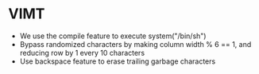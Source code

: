 # VIMT

- We use the compile feature to execute system("/bin/sh")
- Bypass randomized characters by making column width % 6 == 1, and reducing row by 1 every 10 characters
- Use backspace feature to erase trailing garbage characters
